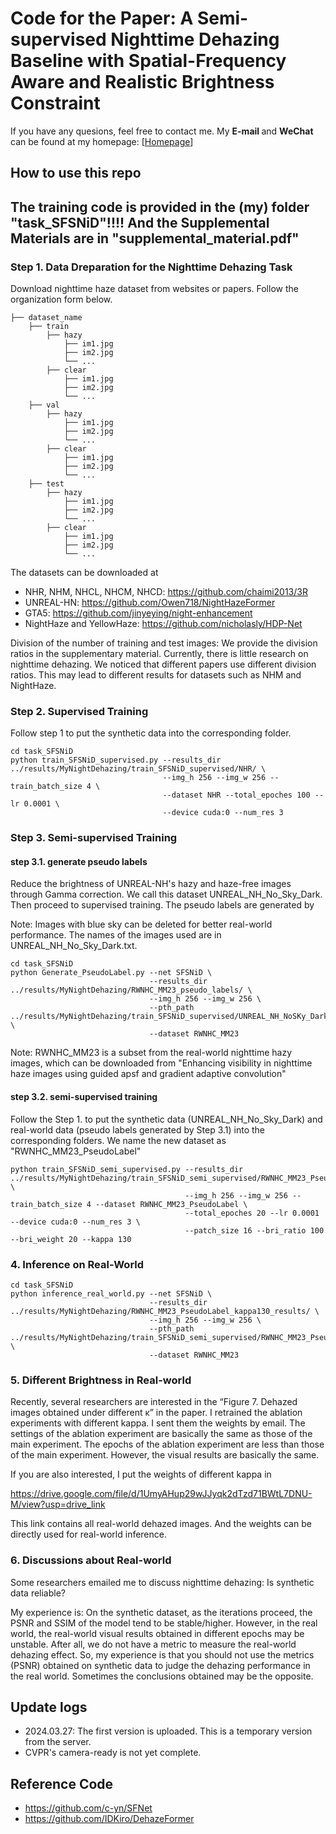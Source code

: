 # Code for the Paper: A Semi-supervised Nighttime Dehazing Baseline with Spatial-Frequency Aware and Realistic Brightness Constraint

If you have any quesions, feel free to contact me. My <b> E-mail </b> and <b> WeChat </b> can be found at my homepage: [<A HREF="https://xiaofeng-life.github.io/">Homepage</A>]

## How to use this repo


## The training code is provided in the (my) folder "task_SFSNiD"!!!! And the Supplemental Materials are in "supplemental_material.pdf"

### Step 1. Data Dreparation for the Nighttime Dehazing Task
Download nighttime haze dataset from websites or papers. Follow the organization form below.
```
├── dataset_name
    ├── train
        ├── hazy
            ├── im1.jpg
            ├── im2.jpg
            └── ...
        ├── clear
            ├── im1.jpg
            ├── im2.jpg
            └── ...
    ├── val
        ├── hazy
            ├── im1.jpg
            ├── im2.jpg
            └── ...
        ├── clear
            ├── im1.jpg
            ├── im2.jpg
            └── ...
    ├── test
        ├── hazy
            ├── im1.jpg
            ├── im2.jpg
            └── ...
        ├── clear
            ├── im1.jpg
            ├── im2.jpg
            └── ...
```

The datasets can be downloaded at
+ NHR, NHM, NHCL, NHCM, NHCD: https://github.com/chaimi2013/3R
+ UNREAL-HN: https://github.com/Owen718/NightHazeFormer
+ GTA5: https://github.com/jinyeying/night-enhancement
+ NightHaze and YellowHaze: https://github.com/nicholasly/HDP-Net

Division of the number of training and test images: 
We provide the division ratios in the supplementary material.
Currently, there is little research on nighttime dehazing. We noticed that different papers use different division ratios. 
This may lead to different results for datasets such as NHM and NightHaze.

### Step 2. Supervised Training
Follow step 1 to put the synthetic data into the corresponding folder.

```
cd task_SFSNiD
python train_SFSNiD_supervised.py --results_dir ../results/MyNightDehazing/train_SFSNiD_supervised/NHR/ \
                                  --img_h 256 --img_w 256 --train_batch_size 4 \
                                  --dataset NHR --total_epoches 100 --lr 0.0001 \
                                  --device cuda:0 --num_res 3
```


### Step 3. Semi-supervised Training

#### step 3.1. generate pseudo labels

Reduce the brightness of UNREAL-NH's hazy and haze-free images through Gamma correction. 
We call this dataset UNREAL_NH_No_Sky_Dark. Then proceed to supervised training.
The pseudo labels are generated by

Note: Images with blue sky can be deleted for better real-world performance. 
The names of the images used are in UNREAL_NH_No_Sky_Dark.txt.


```
cd task_SFSNiD
python Generate_PseudoLabel.py --net SFSNiD \
                               --results_dir ../results/MyNightDehazing/RWNHC_MM23_pseudo_labels/ \
                               --img_h 256 --img_w 256 \
                               --pth_path ../results/MyNightDehazing/train_SFSNiD_supervised/UNREAL_NH_NoSKy_Dark/models/last_SFSNiD_UNREAL_NH_NoSky_Dark.pth \
                               --dataset RWNHC_MM23
```

Note: RWNHC_MM23 is a subset from the real-world nighttime hazy images, which can be downloaded from "Enhancing visibility in nighttime haze images using guided apsf and gradient adaptive convolution"

#### step 3.2. semi-supervised training

Follow the Step 1. to put the synthetic data (UNREAL_NH_No_Sky_Dark) and real-world data (pseudo labels generated by Step 3.1) into the corresponding folders.
We name the new dataset as "RWNHC_MM23_PseudoLabel"

```
python train_SFSNiD_semi_supervised.py --results_dir ../results/MyNightDehazing/train_SFSNiD_semi_supervised/RWNHC_MM23_PseudoLabel_kappa130/ \
                                       --img_h 256 --img_w 256 --train_batch_size 4 --dataset RWNHC_MM23_PseudoLabel \
                                       --total_epoches 20 --lr 0.0001 --device cuda:0 --num_res 3 \
                                       --patch_size 16 --bri_ratio 100 --bri_weight 20 --kappa 130
```


### 4. Inference on Real-World 

```
cd task_SFSNiD
python inference_real_world.py --net SFSNiD \
                               --results_dir ../results/MyNightDehazing/RWNHC_MM23_PseudoLabel_kappa130_results/ \
                               --img_h 256 --img_w 256 \
                               --pth_path ../results/MyNightDehazing/train_SFSNiD_semi_supervised/RWNHC_MM23_PseudoLabel_kappa130/models/last_SFSNiD_/RWNHC_MM23_PseudoLabel.pth \
                               --dataset RWNHC_MM23
```


### 5. Different Brightness in Real-world

Recently, several researchers are interested in the “Figure 7. 
Dehazed images obtained under different κ” in the paper.
I retrained the ablation experiments with different kappa.
I sent them the weights by email. 
The settings of the ablation experiment are basically the same as those of the main experiment. 
The epochs of the ablation experiment are less than those of the main experiment.
However, the visual results are basically the same.

If you are also interested, I put the weights of different kappa in 

https://drive.google.com/file/d/1UmyAHup29wJJyqk2dTzd71BWtL7DNU-M/view?usp=drive_link

This link contains all real-world dehazed images. 
And the weights can be directly used for real-world inference.


### 6. Discussions about Real-world 
Some researchers emailed me to discuss nighttime dehazing: Is synthetic data reliable?

My experience is: 
On the synthetic dataset, as the iterations proceed, the PSNR and SSIM of the model tend to be stable/higher.
However, in the real world, the real-world visual results obtained in different epochs may be unstable.
After all, we do not have a metric to measure the real-world dehazing effect.
So, my experience is that you should not use the metrics (PSNR) obtained on synthetic data to judge the dehazing performance in the real world. 
Sometimes the conclusions obtained may be the opposite.

## Update logs
+ 2024.03.27: The first version is uploaded. This is a temporary version from the server. 
+ CVPR's camera-ready is not yet complete.


## Reference Code
+ https://github.com/c-yn/SFNet
+ https://github.com/IDKiro/DehazeFormer
